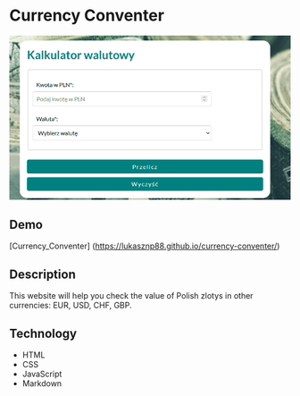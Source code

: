 # Currency Conventer

![Curreny_Conventer](images/conventer.gif)

## Demo

[Currency_Conventer] (https://lukasznp88.github.io/currency-conventer/)

## Description

This website will help you check the value of Polish zlotys in other currencies: EUR, USD, CHF, GBP.

## Technology

- HTML
- CSS
- JavaScript
- Markdown



